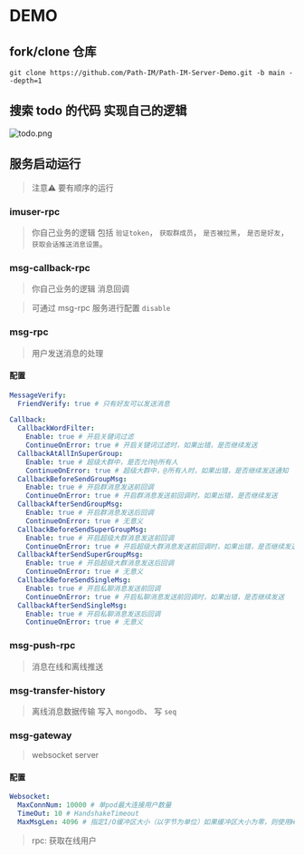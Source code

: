 # DEMO
## fork/clone 仓库
```shell
git clone https://github.com/Path-IM/Path-IM-Server-Demo.git -b main --depth=1
```
## 搜索 todo 的代码 实现自己的逻辑
![todo.png](https://raw.githubusercontent.com/showurl/Zero-IM-Docs/main/images/20220517/todo.png)

## 服务启动运行
> 注意⚠️ 要有顺序的运行

### imuser-rpc
> 你自己业务的逻辑 包括 `验证token`， `获取群成员`， `是否被拉黑`， `是否是好友`， `获取会话推送消息设置`。

### msg-callback-rpc
> 你自己业务的逻辑 消息回调

> 可通过 msg-rpc 服务进行配置 `disable`

### msg-rpc
> 用户发送消息的处理

#### 配置
```yaml
MessageVerify:
  FriendVerify: true # 只有好友可以发送消息

Callback:
  CallbackWordFilter:
    Enable: true # 开启关键词过滤
    ContinueOnError: true # 开启关键词过滤时，如果出错，是否继续发送
  CallbackAtAllInSuperGroup:
    Enable: true # 超级大群中，是否允许@所有人
    ContinueOnError: true # 超级大群中，@所有人时，如果出错，是否继续发送通知
  CallbackBeforeSendGroupMsg:
    Enable: true # 开启群消息发送前回调
    ContinueOnError: true # 开启群消息发送前回调时，如果出错，是否继续发送
  CallbackAfterSendGroupMsg:
    Enable: true # 开启群消息发送后回调
    ContinueOnError: true # 无意义
  CallbackBeforeSendSuperGroupMsg:
    Enable: true # 开启超级大群消息发送前回调
    ContinueOnError: true # 开启超级大群消息发送前回调时，如果出错，是否继续发送
  CallbackAfterSendSuperGroupMsg:
    Enable: true # 开启超级大群消息发送后回调
    ContinueOnError: true # 无意义
  CallbackBeforeSendSingleMsg:
    Enable: true # 开启私聊消息发送前回调
    ContinueOnError: true # 开启私聊消息发送前回调时，如果出错，是否继续发送
  CallbackAfterSendSingleMsg:
    Enable: true # 开启私聊消息发送后回调
    ContinueOnError: true # 无意义
```

### msg-push-rpc
> 消息在线和离线推送

### msg-transfer-history
> 离线消息数据传输 写入 `mongodb`、 写 `seq`

### msg-gateway
> websocket server
#### 配置
```yaml
Websocket:
  MaxConnNum: 10000 # 单pod最大连接用户数量
  TimeOut: 10 # HandshakeTimeout
  MaxMsgLen: 4096 # 指定I/O缓冲区大小（以字节为单位）如果缓冲区大小为零，则使用HTTP服务器分配的缓冲区。I/O缓冲区的大小不限制可以发送或接收的消息的大小。
```
> rpc: 获取在线用户
